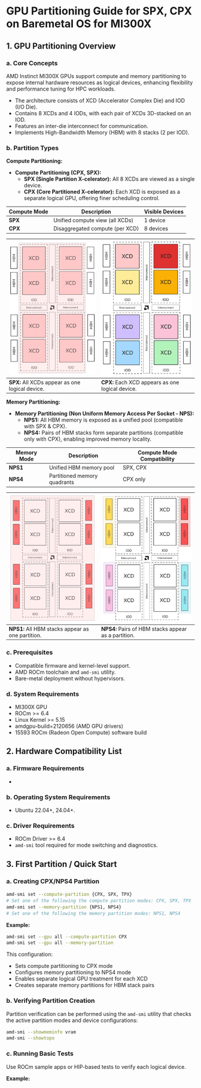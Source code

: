 # GPU Partitioning Guide for SPX, CPX on Baremetal OS for MI300X

## 1. GPU Partitioning Overview

### a. Core Concepts

AMD Instinct MI300X GPUs support compute and memory partitioning to expose internal hardware resources as logical devices, enhancing flexibility and performance tuning for HPC workloads.

- The architecture consists of XCD (Accelerator Complex Die) and IOD (I/O Die).
- Contains 8 XCDs and 4 IODs, with each pair of XCDs 3D-stacked on an IOD.
- Features an inter-die interconnect for communication.
- Implements High-Bandwidth Memory (HBM) with 8 stacks (2 per IOD).

### b. Partition Types

**Compute Partitioning:**

- **Compute Partitioning (CPX, SPX):**
  - **SPX (Single Partition X-celerator):** All 8 XCDs are viewed as a single device.
  - **CPX (Core Partitioned X-celerator):** Each XCD is exposed as a separate logical GPU, offering finer scheduling control.

| Compute Mode | Description                                  | Visible Devices |
|-------------|----------------------------------------------|-----------------|
| **SPX**     | Unified compute view (all XCDs)              | 1 device        |
| **CPX**     | Disaggregated compute (per XCD)              | 8 devices       |

| [![MI300X SPX](../images/SPX.png)](../images/SPX.png) | [![MI300X CPX](../images/CPX.png)](../images/CPX.png)  |
| ----------------------------------------------- | ------------------------------------------------ |
| **SPX:** All XCDs appear as one logical device. | **CPX:** Each XCD appears as one logical device. |

**Memory Partitioning:**

- **Memory Partitioning (Non Uniform Memory Access Per Socket - NPS):**
  - **NPS1:** All HBM memory is exposed as a unified pool (compatible with SPX & CPX).
  - **NPS4:** Pairs of HBM stacks form separate partitions (compatible only with CPX), enabling improved memory locality.

| Memory Mode | Description                   | Compute Mode Compatibility |
|-------------|-------------------------------|----------------------------|
| **NPS1**    | Unified HBM memory pool      | SPX, CPX                   |
| **NPS4**    | Partitioned memory quadrants | CPX only                   |

| [![MI300 NPS1](../images/NPS1.png)](../images/NPS1.png) | [![MI300 NPS4](../images/NPS4.png)](../images/NPS4.png)    |
| ------------------------------------------------- | ---------------------------------------------------- |
| **NPS1:** All HBM stacks appear as one partition. | **NPS4:** Pairs of HBM stacks appear as a partition. |

[//]: # "> **Note:** These compute and memory partitioning modes leverage SR-IOV (Single Root I/O Virtualization) for isolation and hardware-level protection between partitions."

### c. Prerequisites

- Compatible firmware and kernel-level support.
- AMD ROCm toolchain and `amd-smi` utility.
- Bare-metal deployment without hypervisors.

### d. System Requirements

- MI300X GPU
- ROCm >= 6.4
- Linux Kernel >= 5.15
- amdgpu-build=2120656 (AMD GPU drivers)
- 15593 ROCm (Radeon Open Compute) software build

[//]: # "- SR-IOV and IOMMU enabled in BIOS."
[//]: # "- system BIOS firmware."

## 2. Hardware Compatibility List

### a. Firmware Requirements

- 

### b. Operating System Requirements

- Ubuntu 22.04+, 24.04+.

### c. Driver Requirements

- ROCm Driver >= 6.4
- `amd-smi` tool required for mode switching and diagnostics.

## 3. First Partition / Quick Start

### a. Creating CPX/NPS4 Partition

```bash
amd-smi set --compute-partition {CPX, SPX, TPX}
# Set one of the following the compute partition modes: CPX, SPX, TPX
amd-smi set --memory-partition {NPS1, NPS4}
# Set one of the following the memory partition modes: NPS1, NPS4
```

**Example:**

```bash
amd-smi set --gpu all --compute-partition CPX
amd-smi set --gpu all --memory-partition 
```

This configuration:

- Sets compute partitioning to CPX mode
- Configures memory partitioning to NPS4 mode
- Enables separate logical GPU treatment for each XCD
- Creates separate memory partitions for HBM stack pairs

<!-- ...existing code... -->

### b. Verifying Partition Creation

Partition verification can be performed using the `amd-smi` utility that checks the active partition modes and device configurations:

```bash
amd-smi --showmeminfo vram
amd-smi --showtopo
```

### c. Running Basic Tests

Use ROCm sample apps or HIP-based tests to verify each logical device.

**Example:**
